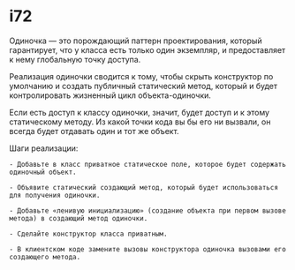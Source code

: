 # i72

Одиночка — это порождающий паттерн проектирования, который гарантирует, что у класса есть только один экземпляр, и предоставляет к нему глобальную точку доступа.

Реализация одиночки сводится к тому, чтобы скрыть конструктор по умолчанию и создать публичный статический метод, который и будет контролировать жизненный цикл объекта-одиночки.

Если есть доступ к классу одиночки, значит, будет доступ и к этому статическому методу. Из какой точки кода вы бы его ни вызвали, он всегда будет отдавать один и тот же объект.

Шаги реализации:

    - Добавьте в класс приватное статическое поле, которое будет содержать одиночный объект.

    - Объявите статический создающий метод, который будет использоваться для получения одиночки.

    - Добавьте «ленивую инициализацию» (создание объекта при первом вызове метода) в создающий метод одиночки.

    - Сделайте конструктор класса приватным.

    - В клиентском коде замените вызовы конструктора одиночка вызовами его создающего метода.
